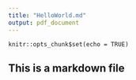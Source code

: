 ```yaml
---
title: "HelloWorld.md"
output: pdf_document
---
```


```{r setup, include=FALSE}
knitr::opts_chunk$set(echo = TRUE)
```

## This is a markdown file